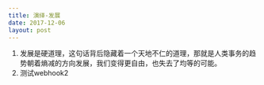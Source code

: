 ```yaml
---
title: 演绎-发展
date: 2017-12-06
layout: post
---
```


1. 发展是硬道理，这句话背后隐藏着一个天地不仁的道理，那就是人类事务的趋势朝着熵减的方向发展，我们变得更自由，也失去了均等的可能。
2. 测试webhook2